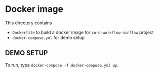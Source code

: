 # Docker image

This directory contains
- `Dockerfile` to build a docker image for `cord-workflow-airflow` project
- `docker-compose.yml` for demo setup

DEMO SETUP
----------

To run, type `docker-compose -f docker-compose.yml up`.
